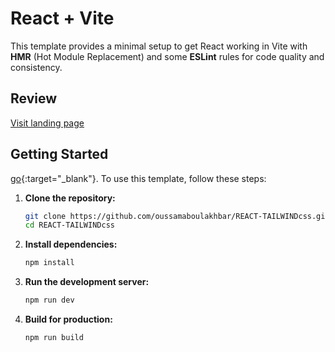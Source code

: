 
# React + Vite

This template provides a minimal setup to get React working in Vite with **HMR** (Hot Module Replacement) and some **ESLint** rules for code quality and consistency.

## Review
<a href="https://stackblitz.com/~/github.com/oussamaboulakhbar/React-Tailwindcss-LandingPage" target="_blank" >Visit landing page</a>




## Getting Started
[go](http://stackoverflow.com){:target="_blank"}.
To use this template, follow these steps:

1. **Clone the repository:**
   ```bash
   git clone https://github.com/oussamaboulakhbar/REACT-TAILWINDcss.git
   cd REACT-TAILWINDcss
   ```

2. **Install dependencies:**
   ```bash
   npm install
   ```

3. **Run the development server:**
   ```bash
   npm run dev
   ```

4. **Build for production:**
   ```bash
   npm run build
   ```

